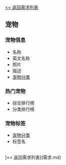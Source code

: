 [<< 返回需求列表](需求.md)

## 宠物

### 宠物信息
* 名称
* 英文名称
* 照片
* 描述
* [宠物分类](宠物百科.md)

### 热门宠物
* 综合排行榜
* 分类排行榜

### 宠物标签
* [宠物分类](宠物百科.md)
* 标签名

<br/>
[<< 返回需求列表](需求.md)